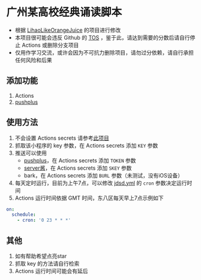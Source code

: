 # 广州某高校经典诵读脚本

- 根据 [LihaoLikeOrangeJuice](https://github.com/LihaoLikeOrangeJuice/clockIn_gzhu) 的项目进行修改
- 本项目很可能会违反 Github 的 [TOS](https://docs.github.com/cn/site-policy/github-terms/github-terms-of-service)
  ，鉴于此，请达到需要的分数后请自行停止 Actions 或删除分支项目
- 仅用作学习交流，或许会因为不可抗力删除项目，请勿过分依赖，请自行承担任何风险和后果

## 添加功能

1. Actions
2. [pushplus](https://www.pushplus.plus)

## 使用方法

1. 不会设置 Actions secrets 请参考[此项目](https://github.com/LihaoLikeOrangeJuice/clockIn_gzhu)
2. 抓取该小程序的 key 参数，在 Actions secrets 添加 `KEY` 参数
3. 推送可以使用
    - [pushplus](https://www.pushplus.plus)，在 Actions secrets 添加 `TOKEN` 参数
    - [server酱](https://sct.ftqq.com)，在 Actions secrets 添加 `SKEY` 参数
    - bark，在 Actions secrets 添加 `BURL` 参数（未测试，没有iOS设备）
4. 每天定时运行，目前为上午7点，可以修改 [jdsd.yml](https://github.com/1DoubleHelix/jdsd-clockln/blob/main/.github/workflows/jdsd.yml)
   的 `cron` 参数决定运行时间
5. Actions 运行时间依据 GMT 时间，东八区每天早上7点示例如下

```yaml
on:
  schedule:
    - cron: '0 23 * * *'
```

## 其他

1. 如有帮助希望点亮star
2. 抓取 key 的方法请自行检索
3. Actions 运行时间可能会有延后

